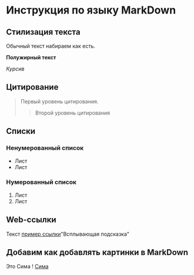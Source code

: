 # Инструкция по языку MarkDown

## Стилизация текста

Обычный текст набираем как есть.

**Полужирный текст**

*Курсив*

## Цитирование
> Первый уровень цитирования.
>> Второй уровень цитирования

## Списки
### Ненумерованный список
* Лист
* Лист

### Нумерованный список
1. Лист 
2. Лист

## Web-ссылки
Текст [пример ссылки](http.example.com)"Всплывающая подсказка"

## Добавим как добавлять картинки в MarkDown

Это Сима
! [Сима](Sima.jpeg)